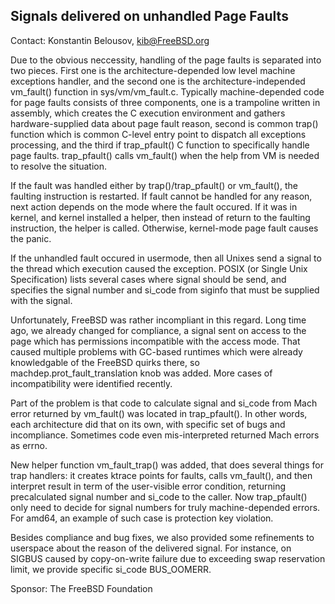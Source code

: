 ## Signals delivered on unhandled Page Faults ##

Contact: Konstantin Belousov, <kib@FreeBSD.org>

Due to the obvious neccessity, handling of the page faults is
separated into two pieces.  First one is the architecture-depended low
level machine exceptions handler, and the second one is the
architecture-independed vm_fault() function in sys/vm/vm_fault.c.
Typically machine-depended code for page faults consists of three
components, one is a trampoline written in assembly, which creates the
C execution environment and gathers hardware-supplied data about page
fault reason, second is common trap() function which is common C-level
entry point to dispatch all exceptions processing, and the third if
trap_pfault() C function to specifically handle page faults.
trap_pfault() calls vm_fault() when the help from VM is needed to
resolve the situation.

If the fault was handled either by trap()/trap_pfault() or vm_fault(),
the faulting instruction is restarted.  If fault cannot be handled for
any reason, next action depends on the mode where the fault occured.
If it was in kernel, and kernel installed a helper, then instead of
return to the faulting instruction, the helper is called.  Otherwise,
kernel-mode page fault causes the panic.

If the unhandled fault occured in usermode, then all Unixes send a
signal to the thread which execution caused the exception.  POSIX (or
Single Unix Specification) lists several cases where signal should be
send, and specifies the signal number and si_code from siginfo that
must be supplied with the signal.

Unfortunately, FreeBSD was rather incompliant in this regard.  Long
time ago, we already changed for compliance, a signal sent on access
to the page which has permissions incompatible with the access mode.
That caused multiple problems with GC-based runtimes which were
already knowledgable of the FreeBSD quirks there, so
machdep.prot_fault_translation knob was added.  More cases of
incompatibility were identified recently.

Part of the problem is that code to calculate signal and si_code from
Mach error returned by vm_fault() was located in trap_pfault().  In
other words, each architecture did that on its own, with specific set
of bugs and incompliance.  Sometimes code even mis-interpreted
returned Mach errors as errno.

New helper function vm_fault_trap() was added, that does several
things for trap handlers: it creates ktrace points for faults, calls
vm_fault(), and then interpret result in term of the user-visible
error condition, returning precalculated signal number and si_code to
the caller.  Now trap_pfault() only need to decide for signal numbers
for truly machine-depended errors.  For amd64, an example of such
case is protection key violation.

Besides compliance and bug fixes, we also provided some refinements to
userspace about the reason of the delivered signal.  For instance, on
SIGBUS caused by copy-on-write failure due to exceeding swap
reservation limit, we provide specific si_code BUS_OOMERR.

Sponsor: The FreeBSD Foundation
